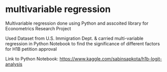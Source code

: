 # multivariable regression
Multivariable regression done using Python and asscoited library for Econometrics Research Project

Used Dataset from U.S. Immigration Dept. & carried multi-variable regression in Python Notebook to find the significance of different factors for H1B petition approval 

Link to Python Notebook: https://www.kaggle.com/sabinsapkota/h1b-logit-analysis
